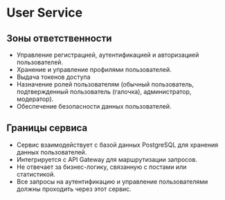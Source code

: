 # User Service

## Зоны ответственности
- Управление регистрацией, аутентификацией и авторизацией пользователей.
- Хранение и управление профилями пользователей.
- Выдача токенов доступа
- Назначение ролей пользователям (обычный пользователь, подтвержденный пользователь (галочка), администратор, модератор).
- Обеспечение безопасности данных пользователей.

## Границы сервиса
- Сервис взаимодействует с базой данных PostgreSQL для хранения данных пользователей.
- Интегрируется с API Gateway для маршрутизации запросов.
- Не отвечает за бизнес-логику, связанную с постами или статистикой.
- Все запросы на аутентификацию и управление пользователями должны проходить через этот сервис.
